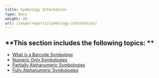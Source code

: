 ```yaml
---
title: Symbology Information
type: docs
weight: 20
url: /jasperreports/symbology-information/
---
```


**This section includes the following topics:
**
---------------------------------------------
- [What is a Barcode Symbology](/barcode/jasperreports/what-is-a-barcode-symbology/)
- [Numeric Only Symbologies](/barcode/jasperreports/numeric-only-symbologies/)
- [Partially Alphanumeric Symbologies](/barcode/jasperreports/partially-alphanumeric-symbologies/)
- [Fully Alphanumeric Symbologies](/barcode/jasperreports/fully-alphanumeric-symbologies/)
